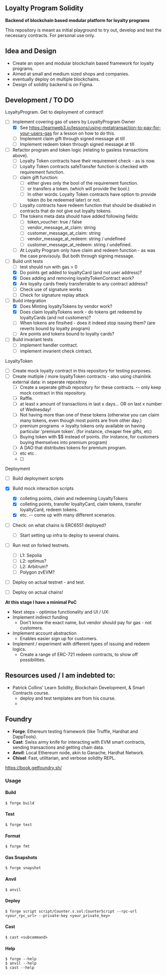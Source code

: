 ## Loyalty Program Solidity 
**Backend of blockchain based modular platform for loyalty programs**

This repository is meant as initial playground to try out, develop and test the necessary contracts.
For personal use only. 

## Idea and Design
- Create an open and modular blockchain based framework for loyalty programs. 
- Aimed at small and medium sized shops and companies. 
- eventually deploy on multiple blockchains. 
- Design of solidity backend is on Figma. 

## Development / TO DO
LoyaltyProgram. Get to deployment of contract! 
- [ ] Implement covering gas of users by LoyaltyProgram Owner
  - [x] See https://learnweb3.io/lessons/using-metatransaction-to-pay-for-your-users-gas for a lesson on how to do this. 
  - [ ] Implement claim gift through signed message at till 
  - [ ] Implement redeem token through signed message at till 
- [ ] Refactor program and token logic (relating to gasless transactions above). 
  - [ ] Loyalty Token contracts have their requirement check - as is now. 
  - [ ] Loyalty Token contracts safeTransfer function is checked with requirement function. 
  - [ ] claim gift function: 
    - [ ] either gives only the bool of the requirement function.
    - [ ] or transfers a token. (which will provide the bool.) 
    - [ ] In other words: Loyalty Token contracts have option to provide token (to be redeemed later) or not. 
  - [ ] Loyalty contracts have redeem function that should be disabled in contracts that do not give out loyalty tokens. 
  - [ ] The tokens meta data should have added following fields: 
    - [ ] token_voucher: true / false
    - [ ] vendor_message_at_claim: string 
    - [ ] customer_message_at_claim: string
    - [ ] vendor_message_at_redeem: string / undefined 
    - [ ] customer_message_at_redeem: string / undefined. 
  - [ ] At Loyalty Program only have claim and redeem function - as was the case previsouly. But both through signing message. 
- [ ] Build unit tests 
  - [ ] test should run with gas > 0 
  - [x] Do points get added to loyaltyCard (and not user address)? 
  - [x] Does adding and removing loyaltyTokenContract work? 
  - [x] Are loyalty cards freely transferrable to any contract address? 
  - [ ] Check use of signature works 
  - [ ] Check for signature replay attack 
- [ ] Build integration
  - [x] Does Minting loyaltyTokens by vendor work? 
  - [x] Does claim loyaltyTokens work - do tokens get redeemd by loyaltyCards (and not customers)? 
  - [ ] When tokens are finsihed - does it indeed stop issuing them? (are reverts bound by loyalty program)
  - [ ] Are points and tokens bound to loyalty cards?
- [ ] Build invariant tests
  - [ ] implement handler contract. 
  - [ ] implement invarient check cintract. 

LoyaltyToken 
- [ ] Create mock loyalty contract in this repository for testing purposes.  
- [ ] Create mutliple / more loyaltyToken contracts - also using chainlink external data: in seperate repositroy 
  - [ ] Create a seperate github repository for these contracts. -- only keep mock contract in this repository.  
  - [ ] Raffle. 
  - [ ] at least x amount of transactions in last x days... OR on last x number of Wednesday! 
  - [ ] Not having more than one of these tokens (otherwise you can claim many tokens, even though most points are from other day.)  
  - [ ] premium programs -> loyalty tokens only available on having particular 'premium token'. (for instance, cheaper free gifts, etc)
  - [ ] Buying token with $$ instead of points. (for instance, for customers buying themselves into premium program)
  - [ ] A DAO that distributes tokens for premium program. 
  - [ ] etc etc . 
  - [ ] 

Deployment 
- [ ] Build deployment scripts
- [x] Build mock interaction scripts 
  - [x] colleting points, claim and redeeming LoyaltyTokens
  - [x] colleting points, transfer loyaltyCard, claim tokens, transfer loyaltyCard, redeem tokens. 
  - [x] etc. -- come up with many different scenarios.
- [ ] Check: on what chains is ERC6551 deployed?  
  - [ ] Start setting up infra to deploy to several chains. 
- [ ] Run rest on forked testnets.
  - [ ] L1: Sepolia 
  - [ ] L2: optimus? 
  - [ ] L2: Arbitrum? 
  - [ ] Polygon zvEVM? 
- [ ] Deploy on actual testnet - and test.
- [ ] Deploy on actual chains! 


**At this stage I have a minimal PoC** 

- Next steps - optimise functionality and UI / UX:  
- Implement indirect funding
  - Don't know the exact name, but vendor should pay for gas - not customers. 
- Implement account abstraction
  - Enables easier sign up for customers. 
- Implement / experiment with different types of issuing and redeem logics. 
  - Create a range of ERC-721 redeem contracts, to show off possibilities.

## Resources used / I am indebted to:  
-  Patrick Collins' Learn Solidity, Blockchain Development, & Smart Contracts course. 
   -  deploy and test templates are from his course. 
   -    

## Foundry

-   **Forge**: Ethereum testing framework (like Truffle, Hardhat and DappTools).
-   **Cast**: Swiss army knife for interacting with EVM smart contracts, sending transactions and getting chain data.
-   **Anvil**: Local Ethereum node, akin to Ganache, Hardhat Network.
-   **Chisel**: Fast, utilitarian, and verbose solidity REPL.


https://book.getfoundry.sh/

### Usage

#### Build

```shell
$ forge build
```

#### Test

```shell
$ forge test
```

#### Format

```shell
$ forge fmt
```

#### Gas Snapshots

```shell
$ forge snapshot
```

#### Anvil

```shell
$ anvil
```

#### Deploy

```shell
$ forge script script/Counter.s.sol:CounterScript --rpc-url <your_rpc_url> --private-key <your_private_key>
```

#### Cast

```shell
$ cast <subcommand>
```

#### Help

```shell
$ forge --help
$ anvil --help
$ cast --help
```
